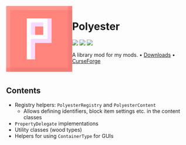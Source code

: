 <img src="icon.png" align="left" width="180px"/>

# Polyester

![](https://img.shields.io/github/license/Juuxel/Polyester.svg) ![](https://img.shields.io/github/release/Juuxel/Polyester.svg) ![](https://img.shields.io/badge/minecraft-1.14-blueviolet.svg)

A library mod for my mods. • [Downloads](https://github.com/Juuxel/Polyester/releases) • [CurseForge](https://minecraft.curseforge.com/projects/polyester)

<p>&nbsp;</p>

## Contents

- Registry helpers: `PolyesterRegistry` and `PolyesterContent`
  - Allows defining identifiers, block item settings etc. in the content classes
- `PropertyDelegate` implementations
- Utility classes (wood types)
- Helpers for using `ContainerType` for GUIs
